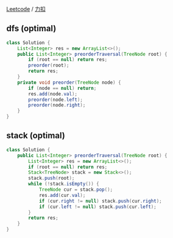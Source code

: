 [Leetcode](https://leetcode.com/problems/binary-tree-preorder-traversal/description/) / [力扣](https://leetcode-cn.com/problems/binary-tree-preorder-traversal/description/)

## dfs (optimal)
```java
class Solution {
    List<Integer> res = new ArrayList<>();
    public List<Integer> preorderTraversal(TreeNode root) {
        if (root == null) return res;
        preorder(root);
        return res;
    }
    private void preorder(TreeNode node) {
        if (node == null) return;
        res.add(node.val);
        preorder(node.left);
        preorder(node.right);
    }
}
```

## stack (optimal)
```java
class Solution {
    public List<Integer> preorderTraversal(TreeNode root) {
        List<Integer> res = new ArrayList<>();
        if (root == null) return res;
        Stack<TreeNode> stack = new Stack<>();
        stack.push(root);
        while (!stack.isEmpty()) {
            TreeNode cur = stack.pop();
            res.add(cur.val);
            if (cur.right != null) stack.push(cur.right);
            if (cur.left != null) stack.push(cur.left);
        }
        return res;
    }
}
```

